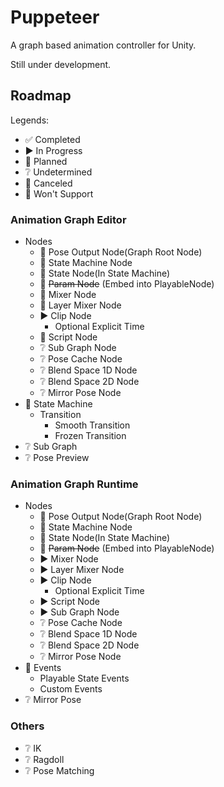 # Puppeteer

A graph based animation controller for Unity.

Still under development.


## Roadmap

Legends:
- 󠀥✅ Completed
- ▶️ In Progress
- 📅 Planned
- ❔ Undetermined
- 🔘 Canceled
- 🚫 Won't Support


### Animation Graph Editor

- Nodes
    - 📅 Pose Output Node(Graph Root Node)
    - 📅 State Machine Node
    - 📅 State Node(In State Machine)
    - 🔘 ~~Param Node~~ (Embed into PlayableNode)
    - 📅 Mixer Node
    - 📅 Layer Mixer Node
    - ▶️ Clip Node
        - Optional Explicit Time
    - 📅 Script Node
    - ❔ Sub Graph Node
    - ❔ Pose Cache Node
    - ❔ Blend Space 1D Node
    - ❔ Blend Space 2D Node
    - ❔ Mirror Pose Node
- 📅 State Machine
    - Transition
        - Smooth Transition
        - Frozen Transition
- ❔ Sub Graph
- ❔ Pose Preview


### Animation Graph Runtime

- Nodes
    - 📅 Pose Output Node(Graph Root Node)
    - 📅 State Machine Node
    - 📅 State Node(In State Machine)
    - 🔘 ~~Param Node~~ (Embed into PlayableNode)
    - ▶️ Mixer Node
    - ▶️ Layer Mixer Node
    - ▶️ Clip Node
        - Optional Explicit Time
    - ▶️ Script Node
    - ▶️ Sub Graph Node
    - ❔ Pose Cache Node
    - ❔ Blend Space 1D Node
    - ❔ Blend Space 2D Node
    - ❔ Mirror Pose Node
- 📅 Events
    - Playable State Events
    - Custom Events
- ❔ Mirror Pose


### Others

- ❔ IK
- ❔ Ragdoll
- ❔ Pose Matching
